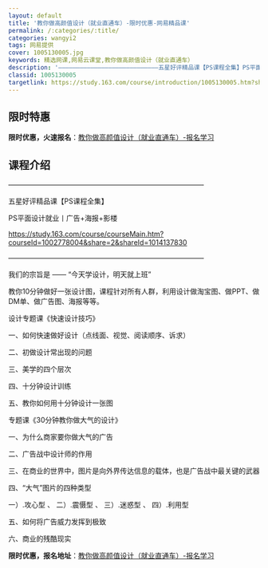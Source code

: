 ```yaml
---
layout: default
title: '教你做高颜值设计（就业直通车）-限时优惠-网易精品课'
permalink: /:categories/:title/
categories: wangyi2
tags: 网易提供
cover: 1005130005.jpg
keywords: 精选网课,网易云课堂,教你做高颜值设计（就业直通车）
description: '————————————————————————————五星好评精品课【PS课程全集】PS平面设计就业丨广告+海报+影楼'
classid: 1005130005
targetlink: https://study.163.com/course/introduction/1005130005.htm?share=1&shareId=1025206652&utm_campaign=share&utm_medium=iphoneShare&utm_source=&utm_u=1025206652
---
```


## 限时特惠

**限时优惠，火速报名**：[教你做高颜值设计（就业直通车）-报名学习](https://study.163.com/course/introduction/1005130005.htm?share=1&shareId=1025206652&utm_campaign=share&utm_medium=iphoneShare&utm_source=&utm_u=1025206652)

## 课程介绍

————————————————————————————

五星好评精品课【PS课程全集】

PS平面设计就业丨广告+海报+影楼

https://study.163.com/course/courseMain.htm?courseId=1002778004&share=2&shareId=1014137830

————————————————————————————

我们的宗旨是 —— “今天学设计，明天就上班”



教你10分钟做好一张设计图，课程针对所有人群，利用设计做淘宝图、做PPT、做DM单、做广告图、海报等等。



设计专题课《快速设计技巧》

一、如何快速做好设计（点线面、视觉、阅读顺序、诉求）

二、初做设计常出现的问题

三、美学的四个层次

四、十分钟设计训练

五、教你如何用十分钟设计一张图



专题课《30分钟教你做大气的设计》

一、为什么商家要你做大气的广告

二、广告战中设计师的作用

三、在商业的世界中，图片是向外界传达信息的载体，也是广告战中最关键的武器

四、“大气”图片的四种类型

一）.攻心型 、 二）.震慑型 、 三）.迷惑型 、 四）.利用型

五、如何将广告威力发挥到极致

六、商业的残酷现实

**限时优惠，报名地址**：[教你做高颜值设计（就业直通车）-报名学习](https://study.163.com/course/introduction/1005130005.htm?share=1&shareId=1025206652&utm_campaign=share&utm_medium=iphoneShare&utm_source=&utm_u=1025206652)


